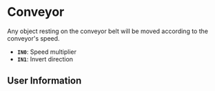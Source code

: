 # Conveyor
Any object resting on the conveyor belt will be moved according to the conveyor's speed.

- **`IN0`**: Speed multiplier
- **`IN1`**: Invert direction

## User Information